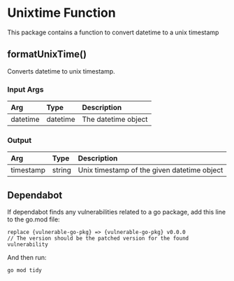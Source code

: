 # Unixtime Function
This package contains a function to convert datetime to a unix timestamp

## formatUnixTime()
Converts datetime to unix timestamp.
### Input Args

| Arg      | Type     | Description                  |
|:---------|:---------|:-----------------------------|
| datetime | datetime | The datetime object          |

### Output

| Arg       | Type   | Description                                     |
|:----------|:-------|:------------------------------------------------|
| timestamp | string | Unix timestamp of the given datetime object     |

## Dependabot

If dependabot finds any vulnerabilities related to a go package, add this line to the go.mod file:

```
replace {vulnerable-go-pkg} => {vulnerable-go-pkg} v0.0.0
// The version should be the patched version for the found vulnerability
```

And then run:
```
go mod tidy
``` 